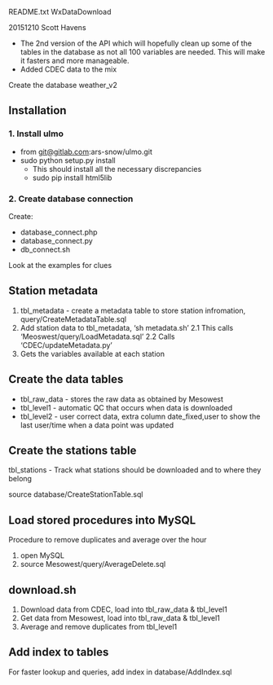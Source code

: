 README.txt
WxDataDownload

20151210 Scott Havens

- The 2nd version of the API which will hopefully clean up some of the tables in the database as not all 100 variables are needed.  This will make it fasters and more manageable.
- Added CDEC data to the mix

Create the database weather_v2

## Installation

### 1. Install ulmo 
- from git@gitlab.com:ars-snow/ulmo.git
- sudo python setup.py install
    - This should install all the necessary discrepancies
    - sudo pip install html5lib


### 2. Create database connection 
Create:
* database_connect.php
* database_connect.py
* db_connect.sh

Look at the examples for clues


## Station metadata

1. tbl_metadata - create a metadata table to store station infromation, query/CreateMetadataTable.sql
2. Add station data to tbl_metadata, ‘sh metadata.sh’
2.1 This calls ‘Meoswest/query/LoadMetadata.sql’
2.2 Calls ‘CDEC/updateMetadata.py’
3. Gets the variables available at each station


## Create the data tables 

- tbl_raw_data - stores the raw data as obtained by Mesowest
- tbl_level1 - automatic QC that occurs when data is downloaded
- tbl_level2 - user correct data, extra column date_fixed,user to show the last user/time when a data point was updated


## Create the stations table

tbl_stations - Track what stations should be downloaded and to where they belong

source database/CreateStationTable.sql


## Load stored procedures into MySQL
Procedure to remove duplicates and average over the hour

1. open MySQL
2. source Mesowest/query/AverageDelete.sql


## download.sh

1. Download data from CDEC, load into tbl_raw_data & tbl_level1
2. Get data from Mesowest, load into tbl_raw_data & tbl_level1
3. Average and remove duplicates from tbl_level1

## Add index to tables
For faster lookup and queries, add index in database/AddIndex.sql





